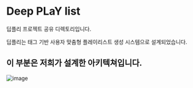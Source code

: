 # Deep PLaY list

딥플리 프로젝트 공유 디렉토리입니다. 

딥플리는 태그 기반 사용자 맞춤형 플레이리스트 생성 시스템으로 설계되었습니다. 

## 이 부분은 저희가 설계한 아키텍쳐입니다. 
![image](https://github.com/Noyongrok/Machine-Runner/assets/136784056/48294403-5c2d-4ede-8490-7030b6adcf75)



